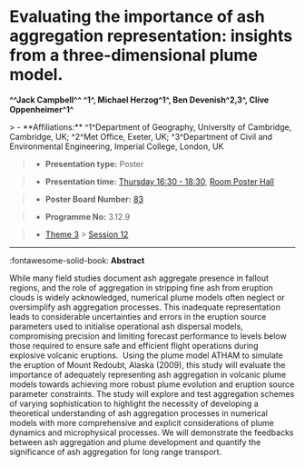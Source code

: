 # Evaluating the importance of ash aggregation representation: insights from a three-dimensional plume model.

**^^Jack Campbell^^ ^1^, Michael Herzog^1^, Ben Devenish^2,3^, Clive Oppenheimer^1^**

<!-- more -->> - **Affiliations:** ^1^Department of Geography, University of Cambridge, Cambridge, UK; ^2^Met Office, Exeter, UK; ^3^Department of Civil and Environmental Engineering, Imperial College, London, UK

> - **Presentation type:** Poster

> - **Presentation time:** [Thursday 16:30 - 18:30](../sessions_comparison.md#__tabbed_3_6), [Room Poster Hall](../maps_venue.md#__tabbed_1_1)

> - **Poster Board Number:** [83](../map_poster_boards.md#thursday)

> - **Programme No:** 3.12.9

> - [Theme 3](../theme3.md) > [Session 12](../sessions/session-3-12.md)

--- 

:fontawesome-solid-book: **Abstract**

While many field studies document ash aggregate presence in fallout regions, and the role of aggregation in stripping fine ash from eruption clouds is widely acknowledged, numerical plume models often neglect or oversimplify ash aggregation processes. This inadequate representation leads to considerable uncertainties and errors in the eruption source parameters used to initialise operational ash dispersal models, compromising precision and limiting forecast performance to levels below those required to ensure safe and efficient flight operations during explosive volcanic eruptions. 
Using the plume model ATHAM to simulate the eruption of Mount Redoubt, Alaska (2009), this study will evaluate the importance of adequately representing ash aggregation in volcanic plume models towards achieving more robust plume evolution and eruption source parameter constraints. The study will explore and test aggregation schemes of varying sophistication to highlight the necessity of developing a theoretical understanding of ash aggregation processes in numerical models with more comprehensive and explicit considerations of plume dynamics and microphysical processes. We will demonstrate the feedbacks between ash aggregation and plume development and quantify the significance of ash aggregation for long range transport.

